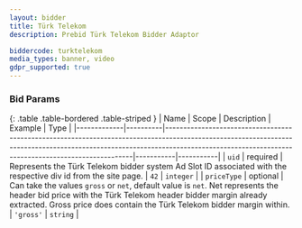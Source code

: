 ```yaml
---
layout: bidder
title: Türk Telekom
description: Prebid Türk Telekom Bidder Adaptor

biddercode: turktelekom
media_types: banner, video
gdpr_supported: true
---
```



### Bid Params

{: .table .table-bordered .table-striped }
| Name        | Scope    | Description                                                                                                                                                                                                                     | Example   | Type      |
|-------------|----------|---------------------------------------------------------------------------------------------------------------------------------------------------------------------------------------------------------------------------------|-----------|-----------|
| `uid`       | required | Represents the Türk Telekom bidder system Ad Slot ID associated with the respective div id from the site page.                                                                                                                  | `42`      | `integer` |
| `priceType` | optional | Can take the values `gross` or `net`, default value is `net`. Net represents the header bid price with the Türk Telekom header bidder margin already extracted. Gross price does contain the Türk Telekom bidder margin within. | `'gross'` | `string`  |
